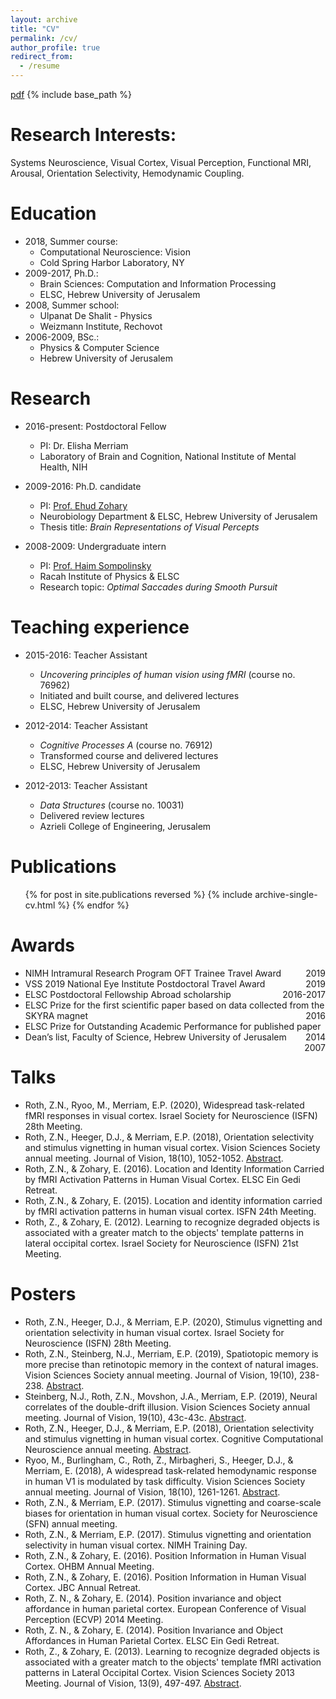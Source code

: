 ```yaml
---
layout: archive
title: "CV"
permalink: /cv/
author_profile: true
redirect_from:
  - /resume
---
```


[pdf](/files/RothCV.pdf)
{% include base_path %}

Research Interests:
======
Systems Neuroscience, Visual Cortex, Visual Perception,
Functional MRI, Arousal, Orientation Selectivity, Hemodynamic Coupling.

Education
======
* 2018, Summer course:
  * Computational Neuroscience: Vision
  * Cold Spring Harbor Laboratory, NY
* 2009-2017, Ph.D.:
  * Brain Sciences: Computation and Information Processing
  * ELSC, Hebrew University of Jerusalem
* 2008, Summer school:
  * Ulpanat De Shalit - Physics
  * Weizmann Institute, Rechovot
* 2006-2009, BSc.:
  * Physics & Computer Science
  * Hebrew University of Jerusalem
  
Research
======
* 2016-present: Postdoctoral Fellow
  * PI: Dr. Elisha Merriam
  * Laboratory of Brain and Cognition, National Institute of Mental Health, NIH
  
* 2009-2016: Ph.D. candidate
  * PI: [Prof. Ehud Zohary](https://elsc.huji.ac.il/faculty-staff/ehud-zohary)
  * Neurobiology Department & ELSC, Hebrew University of Jerusalem
  * Thesis title: <i>Brain Representations of Visual Percepts</i>
  
* 2008-2009: Undergraduate intern
  * PI: [Prof. Haim Sompolinsky](https://elsc.huji.ac.il/faculty-staff/haim-sompolinsky)
  * Racah Institute of Physics & ELSC
  * Research topic: <i>Optimal Saccades during Smooth Pursuit</i>
  

Teaching experience
======
* 2015-2016: Teacher Assistant
  * <i>Uncovering principles of human vision using fMRI</i> (course no. 76962)
  * Initiated and built course, and delivered lectures
  * ELSC, Hebrew University of Jerusalem
  
* 2012-2014: Teacher Assistant
  * <i>Cognitive Processes A</i> (course no. 76912)
  * Transformed course and delivered lectures
  * ELSC, Hebrew University of Jerusalem
  
* 2012-2013: Teacher Assistant
  * <i>Data Structures</i> (course no. 10031)
  * Delivered review lectures
  * Azrieli College of Engineering, Jerusalem
  
  
<!-- Skills
======
* designing and running fMRI experiments
* data analysis
* programming
* academic teaching
-->

Publications
======
  <ul>{% for post in site.publications reversed %}
    {% include archive-single-cv.html %}
  {% endfor %}</ul>
  
  
Awards
======
* NIMH Intramural Research Program OFT Trainee Travel Award <span style="float:right;">2019</span>
* VSS 2019 National Eye Institute Postdoctoral Travel Award <span style="float:right;">2019</span>
* ELSC Postdoctoral Fellowship Abroad scholarship <span style="float:right;">2016-2017</span>
* ELSC Prize for the first scientific paper based on data collected from the SKYRA magnet <span style="float:right;">2016</span>
* ELSC Prize for Outstanding Academic Performance for published paper <span style="float:right;">2014</span>
* Dean’s list, Faculty of Science, Hebrew University of Jerusalem <span style="float:right;">2007</span>

Talks
======
* Roth, Z.N., Ryoo, M., Merriam, E.P. (2020), Widespread task-related fMRI responses in visual cortex.
Israel Society for Neuroscience (ISFN) 28th Meeting.
* Roth, Z.N., Heeger, D.J., & Merriam, E.P. (2018), Orientation selectivity and stimulus vignetting in human visual cortex. Vision Sciences Society annual meeting. Journal of Vision, 18(10), 1052-1052. [Abstract](https://jov.arvojournals.org/article.aspx?articleid=2700037).
* Roth, Z.N., & Zohary, E. (2016). Location and Identity Information Carried by fMRI Activation Patterns in Human Visual Cortex. ELSC Ein Gedi Retreat.
* Roth, Z.N., & Zohary, E. (2015). Location and identity information carried by fMRI activation patterns in human visual cortex. ISFN 24th Meeting. 
* Roth, Z., & Zohary, E. (2012). Learning to recognize degraded objects is associated with a greater match to the objects' template patterns in lateral occipital cortex. Israel Society for Neuroscience (ISFN) 21st Meeting.
  
Posters
======
* Roth, Z.N., Heeger, D.J., & Merriam, E.P. (2020), Stimulus vignetting and orientation selectivity in human visual cortex. Israel Society for Neuroscience (ISFN) 28th Meeting.
* Roth, Z.N., Steinberg, N.J., Merriam, E.P. (2019), Spatiotopic memory is more precise than retinotopic memory in the context of natural images. Vision Sciences Society annual meeting. Journal of Vision, 19(10), 238-238. [Abstract](https://jov.arvojournals.org/article.aspx?articleid=2750886).
* Steinberg, N.J., Roth, Z.N., Movshon, J.A., Merriam, E.P. (2019), Neural correlates of the double-drift illusion. Vision Sciences Society annual meeting. Journal of Vision, 19(10), 43c-43c. [Abstract](https://jov.arvojournals.org/article.aspx?articleid=2750028).
* Roth, Z.N., Heeger, D.J., & Merriam, E.P. (2018), Orientation selectivity and stimulus vignetting in human visual cortex. Cognitive Computational Neuroscience annual meeting. [Abstract](https://ccneuro.org/2018/Papers/ViewPapers.asp?PaperNum=1245).
* Ryoo, M., Burlingham, C., Roth, Z., Mirbagheri, S., Heeger, D.J., & Merriam, E. (2018), A widespread task-related hemodynamic response in human V1 is modulated by task difficulty. Vision Sciences Society annual meeting. Journal of Vision, 18(10), 1261-1261. [Abstract](https://jov.arvojournals.org/article.aspx?articleid=2700241).
* Roth, Z.N., & Merriam, E.P. (2017). Stimulus vignetting and coarse-scale biases for orientation in human visual cortex. Society for Neuroscience (SFN) annual meeting. 
* Roth, Z.N., & Merriam, E.P. (2017). Stimulus vignetting and orientation selectivity in human visual cortex. NIMH Training Day. 
* Roth, Z.N., & Zohary, E. (2016). Position Information in Human Visual Cortex. OHBM Annual Meeting. 
* Roth, Z.N., & Zohary, E. (2016). Position Information in Human Visual Cortex. JBC Annual Retreat.
* Roth, Z. N., & Zohary, E. (2014). Position invariance and object affordance in human parietal cortex. European Conference of Visual Perception (ECVP) 2014 Meeting. 
* Roth, Z. N., & Zohary, E. (2014). Position Invariance and Object Affordances in Human Parietal Cortex. ELSC Ein Gedi Retreat.
* Roth, Z., & Zohary, E. (2013). Learning to recognize degraded objects is associated with a greater match to the objects' template fMRI activation patterns in Lateral Occipital Cortex. Vision Sciences Society 2013 Meeting. Journal of Vision, 13(9), 497-497. [Abstract](https://jov.arvojournals.org/article.aspx?articleid=2142604).

  

